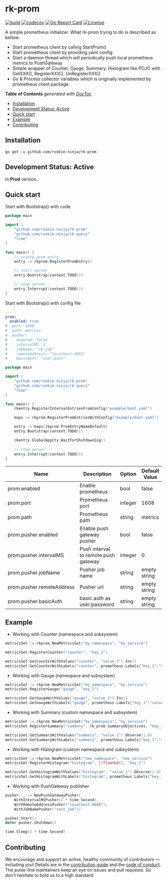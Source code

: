 # rk-prom
[![build](https://github.com/rookie-ninja/rk-prom/actions/workflows/ci.yml/badge.svg)](https://github.com/rookie-ninja/rk-prom/actions/workflows/ci.yml)
[![codecov](https://codecov.io/gh/rookie-ninja/rk-prom/branch/master/graph/badge.svg?token=7SMMXOLMJQ)](https://codecov.io/gh/rookie-ninja/rk-prom)
[![Go Report Card](https://goreportcard.com/badge/github.com/rookie-ninja/rk-prom)](https://goreportcard.com/report/github.com/rookie-ninja/rk-prom)
[![License](https://img.shields.io/badge/License-Apache%202.0-blue.svg)](https://opensource.org/licenses/Apache-2.0)

A simple prometheus initializer.
What rk-prom trying to do is described as bellow:
- Start prometheus client by calling StartProm()
- Start prometheus client by providing yaml config
- Start a daemon thread which will periodically push local prometheus metrics to PushGateway
- Simple wrapper of Counter, Gauge, Summary, Histogram like POJO with GetXXX(), RegisterXXX(), UnRegisterXXX()
- Go & Process collector variables which is originally implemented by prometheus client package.

<!-- START doctoc generated TOC please keep comment here to allow auto update -->
<!-- DON'T EDIT THIS SECTION, INSTEAD RE-RUN doctoc TO UPDATE -->
**Table of Contents**  *generated with [DocToc](https://github.com/thlorenz/doctoc)*

- [Installation](#installation)
- [Development Status: Active](#development-status-active)
- [Quick start](#quick-start)
- [Example](#example)
- [Contributing](#contributing)

<!-- END doctoc generated TOC please keep comment here to allow auto update -->

## Installation
`go get -u github.com/rookie-ninja/rk-prom`

## Development Status: Active
In **Prod** version. 

## Quick start
Start with Bootstrap() with code
```go
package main

import (
	"github.com/rookie-ninja/rk-prom"
	"github.com/rookie-ninja/rk-query"
	"time"
)

func main() {
	// create prom entry
	entry := rkprom.RegisterPromEntry()

	// start server
	entry.Bootstrap(context.TODO())

	// stop server
	entry.Interrupt(context.TODO())
}
```

Start with Bootstrap() with config file
```yaml
---
prom:
  enabled: true
#  port: 1608
#  path: metrics
#  pusher:
#    enabled: false
#    intervalMS: 1
#    jobName: "rk-job"
#    remoteAddress: "localhost:9091"
#    basicAuth: "user:pass"
```

```go
package main

import (
	"github.com/rookie-ninja/rk-prom"
	"github.com/rookie-ninja/rk-query"
	"time"
)

func main() {
	rkentry.RegisterInternalEntriesFromConfig("example/boot.yaml")

	maps := rkprom.RegisterPromEntriesWithConfig("example/boot.yaml")

	entry := maps[rkprom.PromEntryNameDefault]
	entry.Bootstrap(context.TODO())

	rkentry.GlobalAppCtx.WaitForShutdownSig()
    
	// stop server
	entry.Interrupt(context.TODO())
}
```

| Name | Description | Option | Default Value |
| ------ | ------ | ------ | ------ |
| prom.enabled | Enable prometheus | bool | false |
| prom.port | Prometheus port | integer | 1608 |
| prom.path | Prometheus path | string | metrics |
| prom.pusher.enabled | Enable push gateway pusher | bool | false |
| prom.pusher.intervalMS | Push interval to remote push gateway | integer | 0 |
| prom.pusher.jobName | Pusher job name | string | empty string |
| prom.pusher.remoteAddress | Pusher url | string | empty string |
| prom.pusher.basicAuth | basic auth as user:password | string | empty string |

## Example
- Working with Counter (namespace and subsystem)
```go
metricsSet := rkprom.NewMetricsSet("my_namespace", "my_service")

metricsSet.RegisterCounter("counter", "key_1")

metricsSet.GetCounterWithValues("counter", "value_1").Inc()
metricsSet.GetCounterWithLabels("counter", prometheus.Labels{"key_1":"value_1"}).Inc()
```

- Working with Gauge (namespace and subsystem)
```go
metricsSet := rkprom.NewMetricsSet("my_namespace", "my_service")
metricsSet.RegisterGauge("gauge", "key_1")

metricsSet.GetGaugeWithValues("gauge", "value_1").Inc()
metricsSet.GetGaugeWithLabels("gauge", prometheus.Labels{"key_1":"value_1"}).Inc()
```

- Working with Summary (custom namespace and subsystem)
```go
metricsSet := rkprom.NewMetricsSet("my_namespace", "my_service")
metricsSet.RegisterSummary("summary", rk_prom.SummaryObjectives, "key_1")

metricsSet.GetSummaryWithValues("summary", "value_1").Observe(1.0)
metricsSet.GetSummaryWithLabels("summary", prometheus.Labels{"key_1":"value_1"}).Observe(1.0)
```

- Working with Histogram (custom namespace and subsystem)
```go
metricsSet := rkprom.NewMetricsSet("new_namespace", "new_service")
metricsSet.RegisterHistogram("histogram", []float64{}, "key_1")

metricsSet.GetHistogramWithValues("histogram", "value_1").Observe(1.0)
metricsSet.GetHistogramWithLabels("histogram", prometheus.Labels{"key_1":"value_1"}).Observe(1.0)
```

- Working with PushGateway publisher
```go
pusher, _ := NewPushGatewayPusher(
	WithIntervalMSPusher(2 * time.Second),
	WithRemoteAddressPusher("localhost:8888"),
	WithJobNamePusher("test_job"))

pusher.Start()
defer pusher.Shutdown()

time.Sleep(2 * time.Second)
```

## Contributing
We encourage and support an active, healthy community of contributors — including you!
Details are in the [contribution guide](/CONTRIBUTING.md) and the [code of conduct](/CODE_OF_CONDUCT.md). The pulse-line maintainers keep an eye on issues and pull requests. So don't hesitate to hold us to a high standard.
